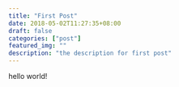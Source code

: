 ```yaml
---
title: "First Post"
date: 2018-05-02T11:27:35+08:00
draft: false
categories: ["post"]
featured_img: ""
description: "the description for first post"
---
```


hello world!